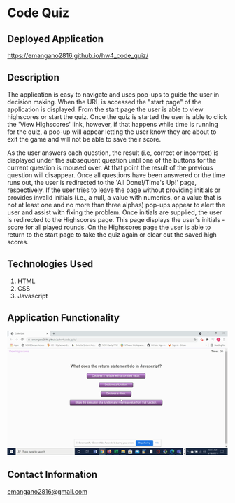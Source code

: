 # Code Quiz

## Deployed Application
https://emangano2816.github.io/hw4_code_quiz/

## Description
The application is easy to navigate and uses pop-ups to guide the user in decision making.  When the URL is accessed the "start page" of the application is displayed.  From the start page the user is able to view highscores or start the quiz.  Once the quiz is started the user is able to click the 'View Highscores' link, however, if that happens while time is running for the quiz, a pop-up will appear letting the user know they are about to exit the game and will not be able to save their score.  

As the user answers each question, the result (i.e, correct or incorrect) is displayed under the subsequent question until one of the buttons for the current question is moused over.  At that point the result of the previous question will disappear.  Once all questions have been answered or the time runs out, the user is redirected to the 'All Done!/Time's Up!' page, respectively.  If the user tries to leave the page without providing initials or provides invalid initials (i.e., a null, a value with numerics, or a value that is not at least one and no more than three alphas) pop-ups appear to alert the user and assist with fixing the problem.  Once initials are supplied, the user is redirected to the Highscores page.  This page displays the user's initials - score for all played rounds.  On the Highscores page the user is able to return to the start page to take the quiz again or clear out the saved high scores.

## Technologies Used
1. HTML
2. CSS
3. Javascript

## Application Functionality
![code_quiz_demo.](./assets/images/code_quiz.gif)

## Contact Information
emangano2816@gmail.com


